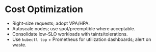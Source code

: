 # Cost Optimization

- Right-size requests; adopt VPA/HPA.
- Autoscale nodes; use spot/preemptible where acceptable.
- Consolidate low-SLO workloads with taints/tolerations.
- Use `kubectl top` + Prometheus for utilization dashboards; alert on waste.
